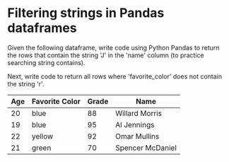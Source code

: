 # Filtering strings in Pandas dataframes

Given the following dataframe, write code using Python Pandas to return the rows that contain the string 'J' in the 'name' column (to practice searching string contains).

Next, write code to return all rows where 'favorite_color' does not contain the string 'r'.

| Age | Favorite Color | Grade | Name |
|-----|----------------|-------|------|
| 20 | blue | 88 | Willard Morris |
| 19 | blue | 95 | Al Jennings |
| 22 | yellow | 92 | Omar Mullins |
| 21 | green | 70 | Spencer McDaniel |
